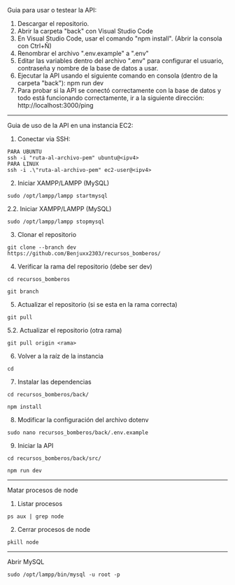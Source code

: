 Guia para usar o testear la API:
1. Descargar el repositorio.
2. Abrir la carpeta "back" con Visual Studio Code
3. En Visual Studio Code, usar el comando "npm install". (Abrir la consola con Ctrl+Ñ)
4. Renombrar el archivo ".env.example" a ".env"
5. Editar las variables dentro del archivo ".env" para configurar el usuario, contraseña y nombre de la base de datos a usar.
6. Ejecutar la API  usando el siguiente comando en consola (dentro de la carpeta "back"): npm run dev
7. Para probar si la API se conectó correctamente con la base de datos y todo está funcionando correctamente, ir a la siguiente dirección: http://localhost:3000/ping

----------------------------------

Guia de uso de la API en una instancia EC2:
1. Conectar via SSH:
```
PARA UBUNTU 
ssh -i "ruta-al-archivo-pem" ubuntu@<ipv4>
PARA LINUX
ssh -i .\"ruta-al-archivo-pem" ec2-user@<ipv4>
```

2. Iniciar XAMPP/LAMPP (MySQL)
```
sudo /opt/lampp/lampp startmysql
```
2.2. Iniciar XAMPP/LAMPP (MySQL)
```
sudo /opt/lampp/lampp stopmysql
```

3. Clonar el repositorio
```
git clone --branch dev https://github.com/Benjuxx2303/recursos_bomberos/
```

4. Verificar la rama del repositorio (debe ser dev)
```
cd recursos_bomberos
```
```
git branch
```

5. Actualizar el repositorio (si se esta en la rama correcta)
```
git pull 
```

5.2. Actualizar el repositorio (otra rama)
```
git pull origin <rama>
```

6. Volver a la raíz de la instancia
```
cd
```

7. Instalar las dependencias
```
cd recursos_bomberos/back/
```
```
npm install
```

8. Modificar la configuración del archivo dotenv
```
sudo nano recursos_bomberos/back/.env.example
```

9. Iniciar la API
```
cd recursos_bomberos/back/src/
```
```
npm run dev
```

----------------------------------

Matar procesos de node

1. Listar procesos
```
ps aux | grep node
```

2. Cerrar procesos de node
```
pkill node
```
----------------------------------

Abrir MySQL

```
sudo /opt/lampp/bin/mysql -u root -p
```
